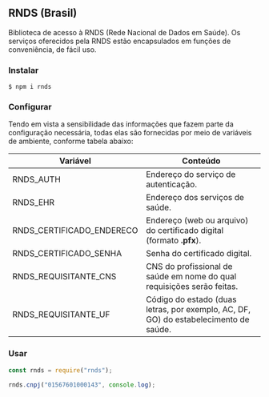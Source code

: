 ## RNDS (Brasil)

Biblioteca de acesso à RNDS (Rede Nacional de Dados em Saúde).
Os serviços oferecidos pela RNDS estão encapsulados em funções de conveniência,
de fácil uso.

### Instalar

```shell
$ npm i rnds
```

### Configurar

Tendo em vista a sensibilidade das informações que fazem parte da configuração
necessária, todas elas são fornecidas por meio de variáveis de ambiente, conforme tabela abaixo:

| Variável                  | Conteúdo                                                                             |
| ------------------------- | ------------------------------------------------------------------------------------ |
| RNDS_AUTH                 | Endereço do serviço de autenticação.                                                 |
| RNDS_EHR                  | Endereço dos serviços de saúde.                                                      |
| RNDS_CERTIFICADO_ENDERECO | Endereço (web ou arquivo) do certificado digital (formato **.pfx**).                 |
| RNDS_CERTIFICADO_SENHA    | Senha do certificado digital.                                                        |
| RNDS_REQUISITANTE_CNS     | CNS do profissional de saúde em nome do qual requisições serão feitas.               |
| RNDS_REQUISITANTE_UF      | Código do estado (duas letras, por exemplo, AC, DF, GO) do estabelecimento de saúde. |

### Usar

```js
const rnds = require("rnds");

rnds.cnpj("01567601000143", console.log);
```
